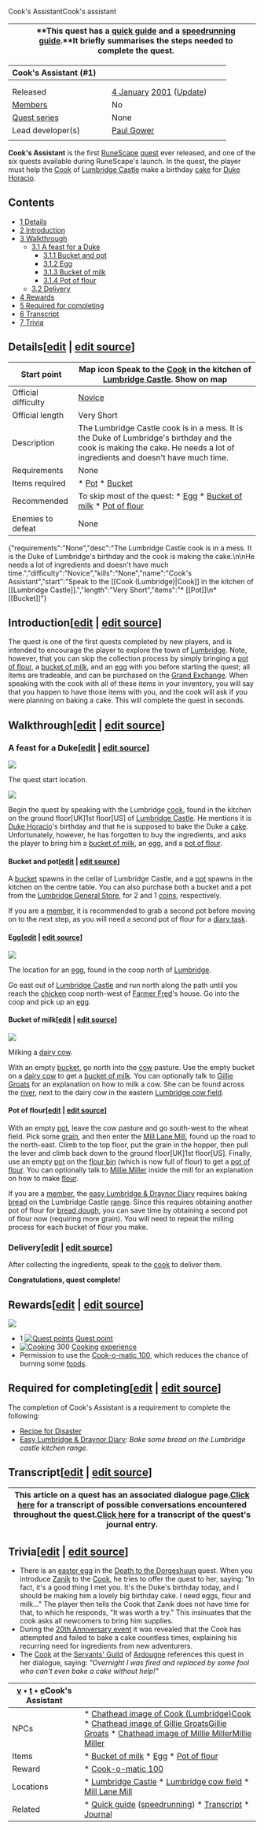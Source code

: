 Cook's AssistantCook's assistant


|  | **This quest has a [quick guide](/w/Cook%27s_Assistant/Quick_guide "Cook's Assistant/Quick guide") and a [speedrunning guide](/w/Cook%27s_Assistant/Speedrun_guide "Cook's Assistant/Speedrun guide").**It briefly summarises the steps needed to complete the quest. |
| --- | --- |




| Cook's Assistant (#1) | | | | |
| --- | --- | --- | --- | --- |
|  | | | | |
|  | | | | |
| Released | | [4 January](/w/4_January "4 January") [2001](/w/2001 "2001") ([Update](/w/Update:Runescape_beta_is_now_online! "Update:Runescape beta is now online!")) | | |
| [Members](/w/Members "Members") | | No | | |
| [Quest series](/w/Quest_series "Quest series") | | None | | |
| Lead developer(s) | | [Paul Gower](/w/Paul_Gower "Paul Gower") | | |
|  | | | | |


**Cook's Assistant** is the first [RuneScape](/w/RuneScape "RuneScape") [quest](/w/Quest "Quest") ever released, and one of the six quests available during RuneScape's launch. In the quest, the player must help the [Cook](/w/Cook_(Lumbridge) "Cook (Lumbridge)") of [Lumbridge Castle](/w/Lumbridge_Castle "Lumbridge Castle") make a birthday [cake](/w/Cake "Cake") for [Duke Horacio](/w/Duke_Horacio "Duke Horacio").



## Contents


* [1 Details](#Details)
* [2 Introduction](#Introduction)
* [3 Walkthrough](#Walkthrough)
	+ [3.1 A feast for a Duke](#A_feast_for_a_Duke)
		- [3.1.1 Bucket and pot](#Bucket_and_pot)
		- [3.1.2 Egg](#Egg)
		- [3.1.3 Bucket of milk](#Bucket_of_milk)
		- [3.1.4 Pot of flour](#Pot_of_flour)
	+ [3.2 Delivery](#Delivery)
* [4 Rewards](#Rewards)
* [5 Required for completing](#Required_for_completing)
* [6 Transcript](#Transcript)
* [7 Trivia](#Trivia)



## Details[[edit](/w/Cook%27s_Assistant?section=1&veaction=edit "Edit section: Details") | [edit source](/w/Cook%27s_Assistant?action=edit&section=1 "Edit section's source code: Details")]




| Start point | Map icon Speak to the [Cook](/w/Cook_(Lumbridge) "Cook (Lumbridge)") in the kitchen of [Lumbridge Castle](/w/Lumbridge_Castle "Lumbridge Castle"). **Show on map** |
| --- | --- |
| Official difficulty | [Novice](/w/Quests/Novice "Quests/Novice") |
| Official length | Very Short |
| Description | The Lumbridge Castle cook is in a mess. It is the Duke of Lumbridge's birthday and the cook is making the cake. He needs a lot of ingredients and doesn't have much time. |
| Requirements | None |
| Items required | * [Pot](/w/Pot "Pot") * [Bucket](/w/Bucket "Bucket") |
| Recommended | To skip most of the quest:  * [Egg](/w/Egg "Egg") * [Bucket of milk](/w/Bucket_of_milk "Bucket of milk") * [Pot of flour](/w/Pot_of_flour "Pot of flour") |
| Enemies to defeat | None |

{"requirements":"None","desc":"The Lumbridge Castle cook is in a mess. It is the Duke of Lumbridge's birthday and the cook is making the cake.\n\nHe needs a lot of ingredients and doesn't have much time.","difficulty":"Novice","kills":"None","name":"Cook's Assistant","start":"Speak to the [[Cook (Lumbridge)|Cook]] in the kitchen of [[Lumbridge Castle]].","length":"Very Short","items":"\* [[Pot]]\n\* [[Bucket]]"}
## Introduction[[edit](/w/Cook%27s_Assistant?section=2&veaction=edit "Edit section: Introduction") | [edit source](/w/Cook%27s_Assistant?action=edit&section=2 "Edit section's source code: Introduction")]


The quest is one of the first quests completed by new players, and is intended to encourage the player to explore the town of [Lumbridge](/w/Lumbridge "Lumbridge"). Note, however, that you can skip the collection process by simply bringing a [pot of flour](/w/Pot_of_flour "Pot of flour"), a [bucket of milk](/w/Bucket_of_milk "Bucket of milk"), and an [egg](/w/Egg "Egg") with you before starting the quest; all items are tradeable, and can be purchased on the [Grand Exchange](/w/Grand_Exchange "Grand Exchange"). When speaking with the cook with all of these items in your inventory, you will say that you happen to have those items with you, and the cook will ask if you were planning on baking a cake. This will complete the quest in seconds.



## Walkthrough[[edit](/w/Cook%27s_Assistant?section=3&veaction=edit "Edit section: Walkthrough") | [edit source](/w/Cook%27s_Assistant?action=edit&section=3 "Edit section's source code: Walkthrough")]


### A feast for a Duke[[edit](/w/Cook%27s_Assistant?section=4&veaction=edit "Edit section: A feast for a Duke") | [edit source](/w/Cook%27s_Assistant?action=edit&section=4 "Edit section's source code: A feast for a Duke")]


[![](/images/thumb/Cook%27s_Assistant_-_Lumbridge_kitchen.png/300px-Cook%27s_Assistant_-_Lumbridge_kitchen.png?5599b)](/w/File:Cook%27s_Assistant_-_Lumbridge_kitchen.png)

The quest start location.


[![](/images/Cook_%28Lumbridge%29_chathead.png?75d24)](/w/File:Cook_(Lumbridge)_chathead.png)




Begin the quest by speaking with the Lumbridge [cook](/w/Cook_(Lumbridge) "Cook (Lumbridge)"), found in the kitchen on the ground floor[UK]1st floor[US] of [Lumbridge Castle](/w/Lumbridge_Castle "Lumbridge Castle"). He mentions it is [Duke Horacio](/w/Duke_Horacio "Duke Horacio")'s birthday and that he is supposed to bake the Duke a [cake](/w/Cake "Cake"). Unfortunately, however, he has forgotten to buy the ingredients, and asks the player to bring him a [bucket of milk](/w/Bucket_of_milk "Bucket of milk"), an [egg](/w/Egg "Egg"), and a [pot of flour](/w/Pot_of_flour "Pot of flour").



#### Bucket and pot[[edit](/w/Cook%27s_Assistant?section=5&veaction=edit "Edit section: Bucket and pot") | [edit source](/w/Cook%27s_Assistant?action=edit&section=5 "Edit section's source code: Bucket and pot")]


A [bucket](/w/Bucket "Bucket") spawns in the cellar of Lumbridge Castle, and a [pot](/w/Pot "Pot") spawns in the kitchen on the centre table. You can also purchase both a bucket and a pot from the [Lumbridge General Store](/w/Lumbridge_General_Store "Lumbridge General Store"), for 2 and 1 [coins](/w/Coins "Coins"), respectively.


If you are a [member](/w/Member "Member"), it is recommended to grab a second pot before moving on to the next step, as you will need a second pot of flour for a [diary task](/w/Achievement_Diary "Achievement Diary").



#### Egg[[edit](/w/Cook%27s_Assistant?section=6&veaction=edit "Edit section: Egg") | [edit source](/w/Cook%27s_Assistant?action=edit&section=6 "Edit section's source code: Egg")]


[![](/images/thumb/Cook%27s_Assistant_-_Chicken_coop.png/300px-Cook%27s_Assistant_-_Chicken_coop.png?78c13)](/w/File:Cook%27s_Assistant_-_Chicken_coop.png)

The location for an [egg](/w/Egg "Egg"), found in the coop north of [Lumbridge](/w/Lumbridge "Lumbridge").


Go east out of [Lumbridge Castle](/w/Lumbridge_Castle "Lumbridge Castle") and run north along the path until you reach the [chicken](/w/Chicken "Chicken") coop north-west of [Farmer Fred](/w/Farmer_Fred "Farmer Fred")'s house. Go into the coop and pick up an [egg](/w/Egg "Egg").



#### Bucket of milk[[edit](/w/Cook%27s_Assistant?section=7&veaction=edit "Edit section: Bucket of milk") | [edit source](/w/Cook%27s_Assistant?action=edit&section=7 "Edit section's source code: Bucket of milk")]


[![](/images/thumb/Cook%27s_Assistant_-_Dairy_cow.png/300px-Cook%27s_Assistant_-_Dairy_cow.png?fe2c3)](/w/File:Cook%27s_Assistant_-_Dairy_cow.png)

Milking a [dairy cow](/w/Dairy_cow "Dairy cow").


With an empty [bucket](/w/Bucket "Bucket"), go north into the [cow](/w/Cow "Cow") pasture. Use the empty bucket on a [dairy cow](/w/Dairy_cow "Dairy cow") to get a [bucket of milk](/w/Bucket_of_milk "Bucket of milk"). You can optionally talk to [Gillie Groats](/w/Gillie_Groats "Gillie Groats") for an explanation on how to milk a cow. She can be found across the [river](/w/River_Lum "River Lum"), next to the dairy cow in the eastern [Lumbridge cow field](/w/Lumbridge_cow_field "Lumbridge cow field").



#### Pot of flour[[edit](/w/Cook%27s_Assistant?section=8&veaction=edit "Edit section: Pot of flour") | [edit source](/w/Cook%27s_Assistant?action=edit&section=8 "Edit section's source code: Pot of flour")]


With an empty [pot](/w/Pot "Pot"), leave the cow pasture and go south-west to the wheat field. Pick some [grain](/w/Grain "Grain"), and then enter the [Mill Lane Mill](/w/Mill_Lane_Mill "Mill Lane Mill"), found up the road to the north-east. Climb to the top floor, put the grain in the hopper, then pull the lever and climb back down to the ground floor[UK]1st floor[US]. Finally, use an empty [pot](/w/Pot "Pot") on the [flour bin](/w/Flour_bin "Flour bin") (which is now full of flour) to get a [pot of flour](/w/Pot_of_flour "Pot of flour"). You can optionally talk to [Millie Miller](/w/Millie_Miller "Millie Miller") inside the mill for an explanation on how to make [flour](/w/Pot_of_flour "Pot of flour").


If you are a [member](/w/Member "Member"), the [easy Lumbridge & Draynor Diary](/w/Easy_Lumbridge_%26_Draynor_Diary "Easy Lumbridge & Draynor Diary") requires baking [bread](/w/Bread "Bread") on the Lumbridge Castle [range](/w/Cooking_range_(Lumbridge_Castle) "Cooking range (Lumbridge Castle)"). Since this requires obtaining another pot of flour for [bread dough](/w/Bread_dough "Bread dough"), you can save time by obtaining a second pot of flour now (requiring more grain). You will need to repeat the milling process for each bucket of flour you make.



### Delivery[[edit](/w/Cook%27s_Assistant?section=9&veaction=edit "Edit section: Delivery") | [edit source](/w/Cook%27s_Assistant?action=edit&section=9 "Edit section's source code: Delivery")]


After collecting the ingredients, speak to the [cook](/w/Cook_(Lumbridge) "Cook (Lumbridge)") to deliver them.


**Congratulations, quest complete!**



## Rewards[[edit](/w/Cook%27s_Assistant?section=10&veaction=edit "Edit section: Rewards") | [edit source](/w/Cook%27s_Assistant?action=edit&section=10 "Edit section's source code: Rewards")]


[![](/images/Cook%27s_Assistant_reward_scroll.png?69721)](/w/File:Cook%27s_Assistant_reward_scroll.png)




* 1 [![Quest points](/images/Quest_point_icon.png?dc356)](/w/Quest_points "Quest points") [Quest point](/w/Quest_points "Quest points")
* [![Cooking](/images/Cooking_icon.png?a0156)](/w/Cooking "Cooking") 300 [Cooking](/w/Cooking "Cooking") [experience](/w/Experience "Experience")
* Permission to use the [Cook-o-matic 100](/w/Cooking_range_(Lumbridge_Castle) "Cooking range (Lumbridge Castle)"), which reduces the chance of burning some [foods](/w/Food "Food").


## Required for completing[[edit](/w/Cook%27s_Assistant?section=11&veaction=edit "Edit section: Required for completing") | [edit source](/w/Cook%27s_Assistant?action=edit&section=11 "Edit section's source code: Required for completing")]


The completion of Cook's Assistant is a requirement to complete the following:



* [Recipe for Disaster](/w/Recipe_for_Disaster "Recipe for Disaster")
* [Easy Lumbridge & Draynor Diary](/w/Easy_Lumbridge_%26_Draynor_Diary "Easy Lumbridge & Draynor Diary"): *Bake some bread on the Lumbridge castle kitchen range.*


## Transcript[[edit](/w/Cook%27s_Assistant?section=12&veaction=edit "Edit section: Transcript") | [edit source](/w/Cook%27s_Assistant?action=edit&section=12 "Edit section's source code: Transcript")]




| This article on a quest has an associated dialogue page.**[Click here](/w/Transcript:Cook%27s_Assistant "Transcript:Cook's Assistant")** for a transcript of possible conversations encountered throughout the quest.**[Click here](/w/Transcript:Cook%27s_Assistant/Journal "Transcript:Cook's Assistant/Journal")** for a transcript of the quest's journal entry. |
| --- |


## Trivia[[edit](/w/Cook%27s_Assistant?section=13&veaction=edit "Edit section: Trivia") | [edit source](/w/Cook%27s_Assistant?action=edit&section=13 "Edit section's source code: Trivia")]


* There is an [easter egg](https://en.wikipedia.org/wiki/Easter_egg_(media) "wikipedia:Easter egg (media)") in the [Death to the Dorgeshuun](/w/Death_to_the_Dorgeshuun "Death to the Dorgeshuun") quest. When you introduce [Zanik](/w/Zanik "Zanik") to the [Cook](/w/Cook_(Lumbridge) "Cook (Lumbridge)"), he tries to offer the quest to her, saying: "In fact, it's a good thing I met you. It's the Duke's birthday today, and I should be making him a lovely big birthday cake. I need eggs, flour and milk..." The player then tells the Cook that Zanik does not have time for that, to which he responds, "It was worth a try." This insinuates that the cook asks all newcomers to bring him supplies.
* During the [20th Anniversary event](/w/20th_Anniversary_event "20th Anniversary event") it was revealed that the Cook has attempted and failed to bake a cake countless times, explaining his recurring need for ingredients from new adventurers.
* The [Cook](/w/Cook_(servant) "Cook (servant)") at the [Servants' Guild](/w/Servants%27_Guild "Servants' Guild") of [Ardougne](/w/Ardougne "Ardougne") references this quest in her dialogue, saying: *"Overnight I was fired and replaced by some fool who can't even bake a cake without help!"*




| [v](/w/Template:Cook%27s_Assistant "Template:Cook's Assistant") • [t](https://oldschool.runescape.wiki/w/Template_talk:Cook%27s_Assistant) • [e](https://oldschool.runescape.wiki/w/Template:Cook%27s_Assistant?action=edit)Cook's Assistant | |
| --- | --- |
| NPCs | * [Chathead image of Cook (Lumbridge)](/w/Cook_(Lumbridge) "Cook (Lumbridge)")[Cook](/w/Cook_(Lumbridge) "Cook (Lumbridge)") * [Chathead image of Gillie Groats](/w/Gillie_Groats "Gillie Groats")[Gillie Groats](/w/Gillie_Groats "Gillie Groats") * [Chathead image of Millie Miller](/w/Millie_Miller "Millie Miller")[Millie Miller](/w/Millie_Miller "Millie Miller") |
| Items | * [Bucket of milk](/w/Bucket_of_milk "Bucket of milk") * [Egg](/w/Egg "Egg") * [Pot of flour](/w/Pot_of_flour "Pot of flour") |
| Reward | * [Cook-o-matic 100](/w/Cooking_range_(Lumbridge_Castle) "Cooking range (Lumbridge Castle)") |
| Locations | * [Lumbridge Castle](/w/Lumbridge_Castle "Lumbridge Castle") * [Lumbridge cow field](/w/Lumbridge_cow_field "Lumbridge cow field") * [Mill Lane Mill](/w/Mill_Lane_Mill "Mill Lane Mill") |
| Related | * [Quick guide](/w/Cook%27s_Assistant/Quick_guide "Cook's Assistant/Quick guide") ([speedrunning](/w/Cook%27s_Assistant/Speedrun_guide "Cook's Assistant/Speedrun guide")) * [Transcript](/w/Transcript:Cook%27s_Assistant "Transcript:Cook's Assistant") * [Journal](/w/Transcript:Cook%27s_Assistant/Journal "Transcript:Cook's Assistant/Journal") |





